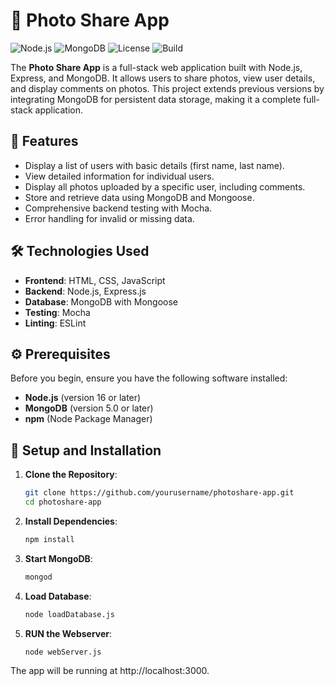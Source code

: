# 📸 Photo Share App

![Node.js](https://img.shields.io/badge/Node.js-v16+-brightgreen)
![MongoDB](https://img.shields.io/badge/MongoDB-v5+-blue)
![License](https://img.shields.io/badge/license-MIT-green)
![Build](https://img.shields.io/badge/build-passing-brightgreen)

The **Photo Share App** is a full-stack web application built with Node.js, Express, and MongoDB. It allows users to share photos, view user details, and display comments on photos. This project extends previous versions by integrating MongoDB for persistent data storage, making it a complete full-stack application.

## 🌟 Features

- Display a list of users with basic details (first name, last name).
- View detailed information for individual users.
- Display all photos uploaded by a specific user, including comments.
- Store and retrieve data using MongoDB and Mongoose.
- Comprehensive backend testing with Mocha.
- Error handling for invalid or missing data.

## 🛠️ Technologies Used

- **Frontend**: HTML, CSS, JavaScript
- **Backend**: Node.js, Express.js
- **Database**: MongoDB with Mongoose
- **Testing**: Mocha
- **Linting**: ESLint

## ⚙️ Prerequisites

Before you begin, ensure you have the following software installed:

- **Node.js** (version 16 or later)
- **MongoDB** (version 5.0 or later)
- **npm** (Node Package Manager)

## 🚀 Setup and Installation

1. **Clone the Repository**:
   ```bash
   git clone https://github.com/yourusername/photoshare-app.git
   cd photoshare-app
   
2. **Install Dependencies**:
   ```bash
   npm install

3. **Start MongoDB**:
   ```bash
   mongod

4. **Load Database**:
   ```bash
   node loadDatabase.js

5. **RUN the Webserver**:
   ```bash
   node webServer.js


The app will be running at http://localhost:3000.


